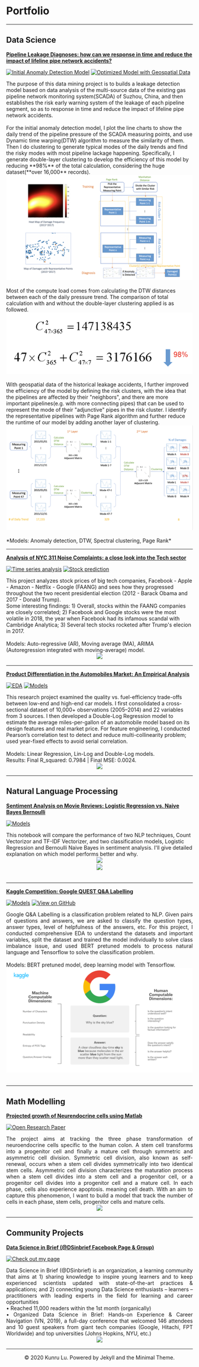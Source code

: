 # Portfolio
---
## Data Science

[**Pipeline Leakage Diagnoses: how can we response in time and reduce the impact of lifeline pipe network accidents?**](https://github.com/carajumpshigh/Pipeline_Leakage_Diagnosis_based_on_Data_Monitoring_and_Machine_Learning)

[![Initial Anomaly Detection Model](https://img.shields.io/badge/Python-%20Initial%20Anomaly%20Detection%20Model-blue?logo=Python)](https://github.com/carajumpshigh/Pipeline_Leakage_Diagnosis_based_on_Data_Monitoring_and_Machine_Learning/blob/master/main_1.py)
[![Optimized Model with Geospatial Data](https://img.shields.io/badge/Python-%20Optimized%20Model%20with%20Geospatial%20Data-blue?logo=Python)](https://github.com/carajumpshigh/Pipeline_Leakage_Diagnosis_based_on_Data_Monitoring_and_Machine_Learning/blob/master/main_2.py)

<div> The purpose of this data mining project is to builds a leakage detection model based on data analysis of the multi-source data of the existing gas pipeline network monitoring system(SCADA) of Suzhou, China, and then establishes the risk early warning system of the leakage of each pipeline segment, so as to response in time and reduce the impact of lifeline pipe network accidents.
</div>
<br>
For the initial anomaly detection model, I plot the line charts to show the daily trend of the pipeline pressure of the SCADA measuring points, and use Dynamic time warping(DTW) algorithm to measure the similarity of them. Then I do clustering to generate typical modes of the daily trends and find the risky modes with most pipeline lackage happening. Specifically, I generate double-layer clustering to develop the efficiency of this model by reducing **98%** of the total calculation, considering the huge dataset(**over 16,000** records).
<center><img src="images/Leakage Diagnosis Model.png"/></center>
<br>
Most of the compute load comes from calculating the DTW distances between each of the daily pressure trend. The comparison of total calculation with and without the double-layer clustering applied is as followed.
<center><img src="images/Calculation Comparison.png"/></center>
<br>
With geospatial data of the historical leakage accidents, I further improved the efficiency of the model by defining the risk clusters, with the idea that the pipelines are affected by their "neighbors", and there are more important pipelines(e.g. with more connecting pipes) that can be used to represent the mode of their "adjunctive" pipes in the risk cluster. I identify the representative pipelines with Page Rank algorithm and further reduce the runtime of our model by adding another layer of clustering.
<center><img src="images/Leakage Diagnosis Model with Spatial Info.png"/></center>
<br>
*Models: Anomaly detection, DTW, Spectral clustering, Page Rank*
<br>

---
[**Analysis of NYC 311 Noise Complaints: a close look into the Tech sector**](https://github.com/Emmyphung/FAANG_stockprices)

[![Time series analysis](https://img.shields.io/badge/Jupyter-Stock_analysis_with_interative_charts-blue?logo=Jupyter)](https://github.com/Emmyphung/FAANG_stockprices/blob/master/EDA_StockAnalysis.html)
[![Stock prediction](https://img.shields.io/badge/Jupyter-Stock_prediction-blue?logo=Jupyter)](https://github.com/Emmyphung/FAANG_stockprices/blob/master/Times%20series%20analysis_bymonths_%20FAANG.ipynb)

<div> This project analyzes stock prices of big tech companies, Facebook - Apple - Amazon - Netflix - Google (FAANG) and sees how they progressed throughout the two recent presidential election (2012 - Barack Obama and 2017 - Donald Trump).
<br>
Some interesting findings: 1) Overall, stocks within the FAANG companies are closely correlated; 2) Facebook and Google stocks were the most volatile in 2018, the year when Facebook had its infamous scandal with Cambridge Analytica; 3) Several tech stocks rocketed after Trump's elecion in 2017.<br>
<br>
Models: Auto-regressive (AR), Moving average (MA), ARIMA (Autoregression integrated with moving-average) model.
</div>
<center><img src="images/FB_stock.png"/></center> 
  
---
[**Product Differentiation in the Automobiles Market: An Empirical Analysis**](https://github.com/Emmyphung/car_models/blob/master/README.md)

[![EDA](https://img.shields.io/badge/Jupyter-Stock_analysis_with_interative_charts-blue?logo=Jupyter)](https://github.com/Emmyphung/car_models/blob/master/car_EDA.ipynb)
[![Models](https://img.shields.io/badge/Jupyter-Stock_prediction-blue?logo=Jupyter)](https://github.com/Emmyphung/car_models/blob/master/car_modelling.ipynb)

<div> This research project examined the quality vs. fuel-efficiency trade-offs between low-end and high-end car models. I first consolidated a cross-sectional dataset of 10,000+ observations (2005–2014) and 22 variables from 3 sources. I then developed a Double-Log Regression model to estimate the average miles-per-gallon of an automobile model based on its design features and real market price. 
For feature engineering, I conducted Pearson’s correlation test to detect and reduce multi-collinearity problem; used year-fixed effects to avoid serial correlation. 
<br>
<br>
Models: Linear Regression, Lin-Log and Double-Log models.<br>
Results: Final R_squared: 0.7984 | Final MSE: 0.0024.
<br>
</div>
<center><img src="images/Car_model_corrplot.png"/></center> 

---
## Natural Language Processing

[**Sentiment Analysis on Movie Reviews: Logistic Regression vs. Naive Bayes Bernoulli**](https://github.com/Emmyphung/Sentiment-Analysis)

[![Models](https://img.shields.io/badge/Jupyter-Models-blue?logo=Jupyter)](https://github.com/Emmyphung/Sentiment-Analysis/blob/master/Sentiment%20Analysis%20-%20NLP%20and%20Logistic%20Regression.ipynb)

<div> This notebook will compare the performance of two NLP techniques, Count Vectorizor and TF-IDF Vectorizer, and two classification models, Logistic Regression and Bernoulli Naive Bayes in sentiment analysis. I'll give detailed explanation on which model performs better and why.
</div>
<center><img src="images/Sentiment_analysis.png"/></center> 
<center><img src="images/Sentiment_analysis_math3.png"/></center> 
<br>

---
[**Kaggle Competition: Google QUEST Q&A Labelling**](https://github.com/JasonZhangzy1757/Kaggle_Google_QUEST_QA_Labeling)

[![Models](https://img.shields.io/badge/Jupyter-Models-blue?logo=Jupyter)](https://github.com/JasonZhangzy1757/Kaggle_Google_QUEST_QA_Labeling/blob/master/200128_bert-tf2_treat_question_type_spelling_Cara.ipynb)
[![View on GitHub](https://img.shields.io/badge/GitHub-View_on_GitHub-blue?logo=GitHub)](https://github.com/JasonZhangzy1757/Kaggle_Google_QUEST_QA_Labeling)


<div style="text-align: justify"> Google Q&A Labelling is a classification problem related to NLP. Given pairs of questions and answers, we are asked to classify the question types, answer types, level of helpfulness of the answers, etc. For this project, I conducted comprehensive EDA to understand the datasets and important variables, split the dataset and trained the model individually to solve class imbalance issue, and used BERT pretuned models to process natural language and Tensorflow to solve the classification problem.
</div>
<br>
Models: BERT pretuned model, deep learning model with Tensorflow.
</div>
<center><img src="images/Google_Quest_QA.png"/></center>
<br>

---
## Math Modelling

[**Projected growth of Neurendocrine cells using Matlab**](https://github.com/Emmyphung/Neurendocrine-cells)

[![Open Research Paper](https://img.shields.io/badge/PDF-Open_Research_Paper-blue?logo=adobe-acrobat-reader&logoColor=white)](https://github.com/Emmyphung/Neurendocrine-cells/blob/master/Project%20Write-up_My%20Phung.pdf)

<div style="text-align: justify">The project aims at tracking the three phase transformation of neuroendocrine cells specific to the human colon. A stem cell transforms into a progenitor cell and finally a mature cell through symmetric and asymmetric cell division. Symmetric cell division, also known as self-renewal, occurs when a stem cell divides symmetrically into two identical stem cells. Asymmetric cell division characterizes the maturation process when a stem cell divides into a stem cell and a progenitor cell, or a progenitor cell divides into a progenitor cell and a mature cell. In each phase, cells also experience apoptosis. meaning cell death. With an aim to capture this phenomenon, I want to build a model that track the number of cells in each phase, stem cells, progenitor cells and mature cells.
</div>
<center><img src="images/Neucell.png"/></center>

---
## Community Projects

[**Data Science in Brief (@DSinbrief Facebook Page & Group)**](https://www.facebook.com/DSinbrief/)

[![Check out my page](https://img.shields.io/badge/Facebook-View_My_Page-blue?logo=facebook)](https://www.facebook.com/DSinbrief/)

<div style="text-align: justify"> Data Science in Brief (@DSinbrief) is an organization, a learning community that aims at 1) sharing knowledge to inspire young learners and to keep experienced scientists updated with state-of-the-art practices & applications; and 2) connecting young Data Science enthusiasts – learners – practitioners with leading experts in the field for learning and career opportunities
<br>
• Reached 11,000 readers within the 1st month (organically)<br>
• Organized Data Science in Brief: Hands-on Experience & Career Navigation (VN, 2019), a full-day conference that welcomed 146 attendees and 10 guest speakers from giant tech companies (Google, Hitachi, FPT Worldwide) and top universities (Johns Hopkins, NYU, etc.)
</div>
<center><img src="images/DSinbrief_event.png"/></center>
 
---

<center>© 2020 Kunru Lu. Powered by Jekyll and the Minimal Theme.</center>
